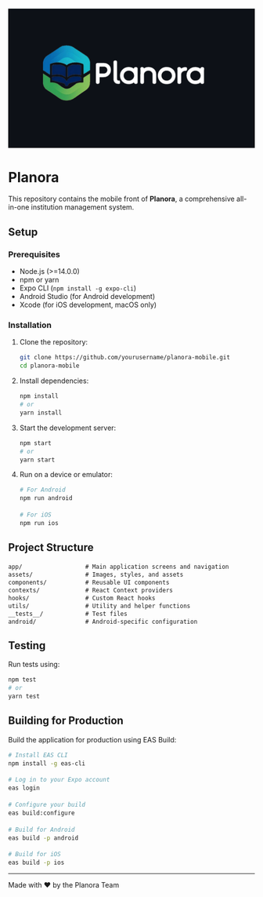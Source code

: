 ![Image](https://github.com/PlanoraTech/other-important-files/blob/9f8744e572874a421c6820d62750ddc49fd4d72a/planora-logo-white-github.png)
# Planora
This repository contains the mobile front of **Planora**, a comprehensive all-in-one institution management system.

## Setup

### Prerequisites

- Node.js (>=14.0.0)
- npm or yarn
- Expo CLI (`npm install -g expo-cli`)
- Android Studio (for Android development)
- Xcode (for iOS development, macOS only)

### Installation

1. Clone the repository:
   ```bash
   git clone https://github.com/yourusername/planora-mobile.git
   cd planora-mobile
   ```

2. Install dependencies:
   ```bash
   npm install
   # or
   yarn install
   ```

3. Start the development server:
   ```bash
   npm start
   # or
   yarn start
   ```

4. Run on a device or emulator:
   ```bash
   # For Android
   npm run android
   
   # For iOS
   npm run ios
   ```

## Project Structure

```
app/                  # Main application screens and navigation
assets/               # Images, styles, and assets
components/           # Reusable UI components
contexts/             # React Context providers
hooks/                # Custom React hooks
utils/                # Utility and helper functions
__tests__/            # Test files
android/              # Android-specific configuration
```

## Testing

Run tests using:

```bash
npm test
# or
yarn test
```

## Building for Production

Build the application for production using EAS Build:

```bash
# Install EAS CLI
npm install -g eas-cli

# Log in to your Expo account
eas login

# Configure your build
eas build:configure

# Build for Android
eas build -p android

# Build for iOS
eas build -p ios
```

---

Made with ❤️ by the Planora Team
